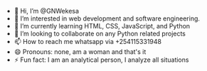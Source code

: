 - 👋 Hi, I’m @GNWekesa
- 👀 I’m interested in web development and software engineering.
- 🌱 I’m currently learning HTML, CSS, JavaScript, and Python
- 💞️ I’m looking to collaborate on any Python related projects
- 📫 How to reach me whatsapp via +254115331948
- 😄 Pronouns: none, am a woman and that's it
- ⚡ Fun fact: I am an analytical person, I analyze all situations

<!---
GNWekesa/GNWekesa is a ✨ special ✨ repository because its `README.md` (this file) appears on your GitHub profile.
You can click the Preview link to take a look at your changes.
--->
